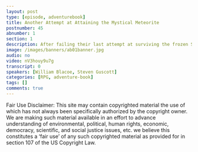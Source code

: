 ```yaml
---
layout: post
type: [episode, adventurebook]
title: Another Attempt at Attaining the Mystical Meteorite
postnumber: 45
abnumber: 1
section: 1
description: After failing their last attempt at surviving the frozen Sahara, Steve and William restart the adventure story "Heart of Ice". This time reversing their roles of reader and decider, they follow a differnt path of treachery and peril, this time as an explorer character. Will they achieve their goal of staying alive for an entire episode, or will they have to cheat and undo some of the decisions that led them to unexpected death along their way to the lost city of Du-En?
image: /images/banners/ab01banner.jpg
audio: no
video: nV3houy9u7g
transcript: 0
speakers: [William Blacoe, Steven Guscott]
categories: [RPG, adventure-book]
tags: []
comments: true
---
```

Fair Use Disclaimer:
This site may contain copyrighted material the use of which has not always been specifically authorized by the copyright owner. We are making such material available in an effort to advance understanding of environmental, political, human rights, economic, democracy, scientific, and social justice issues, etc. we believe this constitutes a ‘fair use’ of any such copyrighted material as provided for in section 107 of the US Copyright Law.